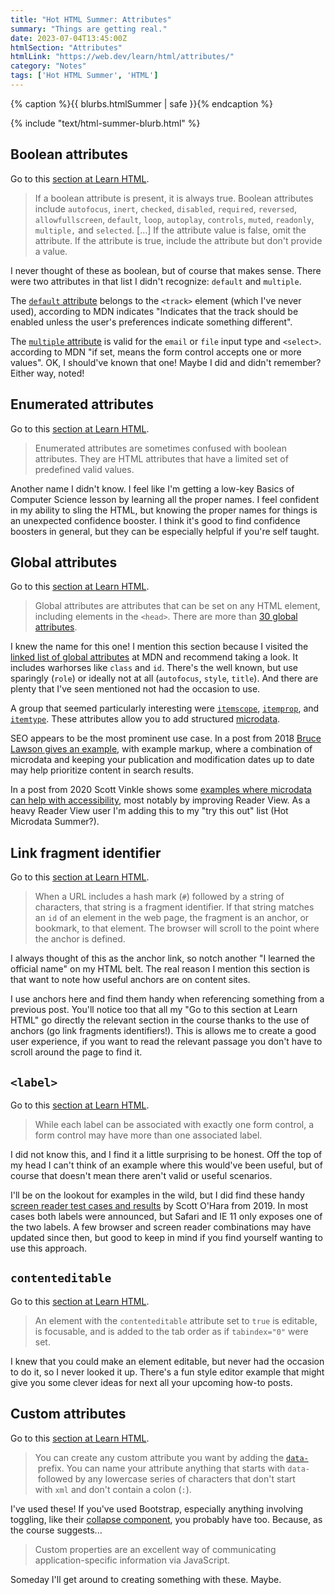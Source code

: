 ```yaml
---
title: "Hot HTML Summer: Attributes"
summary: "Things are getting real."
date: 2023-07-04T13:45:00Z
htmlSection: "Attributes"
htmlLink: "https://web.dev/learn/html/attributes/"
category: "Notes"
tags: ['Hot HTML Summer', 'HTML']
---
```

{% caption %}{{ blurbs.htmlSummer | safe }}{% endcaption %}

{% include "text/html-summer-blurb.html" %}

## Boolean attributes

Go to this [section at Learn HTML](https://web.dev/learn/html/attributes/#boolean-attributes).

> If a boolean attribute is present, it is always true. Boolean attributes include `autofocus`, `inert`, `checked`, `disabled`, `required`, `reversed`, `allowfullscreen`, `default`, `loop`, `autoplay`, `controls`, `muted`, `readonly`, `multiple,` and `selected`. [...] If the attribute value is false, omit the attribute. If the attribute is true, include the attribute but don't provide a value.

I never thought of these as boolean, but of course that makes sense. There were two attributes in that list I didn't recognize: `default` and `multiple`.

The [`default` attribute](https://developer.mozilla.org/en-US/docs/Web/HTML/Element/track#default) belongs to the `<track>` element (which I've never used), according to MDN indicates "Indicates that the track should be enabled unless the user's preferences indicate something different".

The [`multiple` attribute](https://developer.mozilla.org/en-US/docs/Web/HTML/Attributes/multiple) is valid for the `email` or `file` input type and `<select>`. according to MDN "if set, means the form control accepts one or more values". OK, I should've known that one! Maybe I did and didn't remember? Either way, noted!

## Enumerated attributes

Go to this [section at Learn HTML](https://web.dev/learn/html/attributes/#enumerated-attributes).

> Enumerated attributes are sometimes confused with boolean attributes. They are HTML attributes that have a limited set of predefined valid values.

Another name I didn't know. I feel like I'm getting a low-key Basics of Computer Science lesson by learning all the proper names. I feel confident in my ability to sling the HTML, but knowing the proper names for things is an unexpected confidence booster. I think it's good to find confidence boosters in general, but they can be especially helpful if you're self taught. 

## Global attributes

Go to this [section at Learn HTML](https://web.dev/learn/html/attributes/#global-attributes).

> Global attributes are attributes that can be set on any HTML element, including elements in the `<head>`. There are more than [30 global attributes](https://developer.mozilla.org/docs/Web/HTML/Global_attributes#list_of_global_attributes).

I knew the name for this one! I mention this section because I visited the [linked list of global attributes](https://developer.mozilla.org/en-US/docs/Web/HTML/Global_attributes#list_of_global_attributes) at MDN and recommend taking a look. It includes warhorses like `class` and `id`. There's the well known, but use sparingly (`role`) or ideally not at all (`autofocus`, `style`, `title`). And there are plenty that I've seen mentioned not had the occasion to use. 

A group that seemed particularly interesting were [`itemscope`](https://developer.mozilla.org/en-US/docs/Web/HTML/Global_attributes/itemscope), [`itemprop`](https://developer.mozilla.org/en-US/docs/Web/HTML/Global_attributes/itemprop), and [`itemtype`](https://developer.mozilla.org/en-US/docs/Web/HTML/Global_attributes/itemtype). These attributes allow you to add structured [microdata]( https://developer.mozilla.org/en-US/docs/Web/HTML/Microdata).  

SEO appears to be the most prominent use case. In a post from 2018 [Bruce Lawson gives an example](https://brucelawson.co.uk/2018/content-needs-a-publication-date/), with example markup, where a combination of microdata and keeping your publication and modification dates up to date may help prioritize content in search results. 

In a post from 2020 Scott Vinkle shows some [examples where microdata can help with accessibility](https://scottvinkle.me/blogs/work/how-html-microdata-helps-with-accessibility), most notably by improving Reader View. As a heavy Reader View user I'm adding this to my "try this out" list (Hot Microdata Summer?).

## Link fragment identifier

Go to this [section at Learn HTML](https://web.dev/learn/html/attributes/#link-fragment-identifier).

> When a URL includes a hash mark (`#`) followed by a string of characters, that string is a fragment identifier. If that string matches an `id` of an element in the web page, the fragment is an anchor, or bookmark, to that element. The browser will scroll to the point where the anchor is defined.

I always thought of this as the anchor link, so notch another "I learned the official name" on my HTML belt. The real reason I mention this section is that want to note how useful anchors are on content sites. 

I use anchors here and find them handy when referencing something from a previous post. You'll notice too that all my "Go to this section at Learn HTML" go directly the relevant section in the course thanks to the use of anchors (go link fragments identifiers!). This is allows me to create a good user experience, if you want to read the relevant passage you don't have to scroll around the page to find it.

## `<label>`

Go to this [section at Learn HTML](https://web.dev/learn/html/attributes/#lesslabelgreater).

> While each label can be associated with exactly one form control, a form control may have more than one associated label.

I did not know this, and I find it a little surprising to be honest. Off the top of my head I can't think of an example where this would've been useful, but of course that doesn't mean there aren't valid or useful scenarios. 

I'll be on the lookout for examples in the wild, but I did find these handy [screen reader test cases and results](https://scottaohara.github.io/tests/html-inputs/double-label.html) by Scott O'Hara from 2019. In most cases both labels were announced, but Safari and IE 11 only exposes one of the two labels. A few browser and screen reader combinations may have updated since then, but good to keep in mind if you find yourself wanting to use this approach.

## `contenteditable`

Go to this [section at Learn HTML](https://web.dev/learn/html/attributes/#contenteditable).

> An element with the `contenteditable` attribute set to `true` is editable, is focusable, and is added to the tab order as if `tabindex="0"` were set.

I knew that you could make an element editable, but never had the occasion to do it, so I never looked it up. There's a fun style editor example that might give you some clever ideas for next all your upcoming how-to posts.

## Custom attributes

Go to this [section at Learn HTML](https://web.dev/learn/html/attributes/#custom-attributes).

> You can create any custom attribute you want by adding the [`data-`](https://developer.mozilla.org/docs/Web/HTML/Global_attributes/data-*) prefix. You can name your attribute anything that starts with `data-` followed by any lowercase series of characters that don't start with `xml` and don't contain a colon (`:`).

I've used these! If you've used Bootstrap, especially anything involving toggling, like their [collapse component](https://getbootstrap.com/docs/5.3/components/collapse/), you probably have too. Because, as the course suggests...

> Custom properties are an excellent way of communicating application-specific information via JavaScript.

Someday I'll get around to creating something with these. Maybe.

